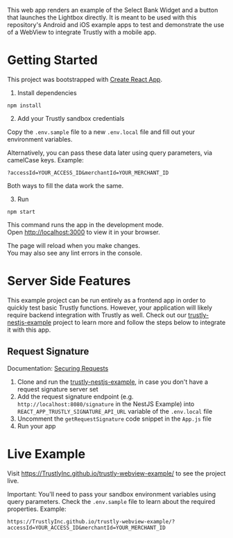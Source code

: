 This web app renders an example of the Select Bank Widget and a button that launches the Lightbox directly. It is meant to be used with this repository's Android and iOS example apps to test and demonstrate the use of a WebView to integrate Trustly with a mobile app.

# Getting Started

This project was bootstrapped with [Create React App](https://github.com/facebook/create-react-app).

1. Install dependencies

`npm install`

2. Add your Trustly sandbox credentials

Copy the `.env.sample` file to a new `.env.local` file and fill out your environment variables.

Alternatively, you can pass these data later using query parameters, via camelCase keys. Example:

`?accessId=YOUR_ACCESS_ID&merchantId=YOUR_MERCHANT_ID`

Both ways to fill the data work the same.

3. Run

`npm start`

This command runs the app in the development mode.\
Open [http://localhost:3000](http://localhost:3000) to view it in your browser.

The page will reload when you make changes.\
You may also see any lint errors in the console.

# Server Side Features

This example project can be run entirely as a frontend app in order to quickly test basic Trustly functions. However, your application will likely require backend integration with Trustly as well. Check out our [trustly-nestjs-example](https://github.com/TrustlyInc/trustly-nestjs-example) project to learn more and follow the steps below to integrate it with this app.

## Request Signature

Documentation: [Securing Requests](https://amer.developers.trustly.com/payments/docs/securing-requests)

1. Clone and run the [trustly-nestjs-example](https://github.com/TrustlyInc/trustly-nestjs-example), in case you don't have a request signature server set
2. Add the request signature endpoint (e.g. `http://localhost:8080/signature` in the NestJS Example) into `REACT_APP_TRUSTLY_SIGNATURE_API_URL` variable of the `.env.local` file
3. Uncomment the `getRequestSignature` code snippet in the `App.js` file
4. Run your app

# Live Example

Visit https://TrustlyInc.github.io/trustly-webview-example/ to see the project live.

Important: You'll need to pass your sandbox environment variables using query parameters. Check the `.env.sample` file to learn about the required properties. Example:

`https://TrustlyInc.github.io/trustly-webview-example/?accessId=YOUR_ACCESS_ID&merchantId=YOUR_MERCHANT_ID`
